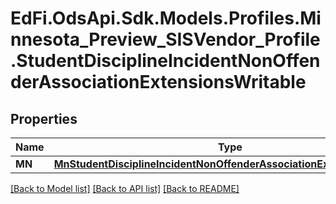 # EdFi.OdsApi.Sdk.Models.Profiles.Minnesota_Preview_SISVendor_Profile.StudentDisciplineIncidentNonOffenderAssociationExtensionsWritable

## Properties

Name | Type | Description | Notes
------------ | ------------- | ------------- | -------------
**MN** | [**MnStudentDisciplineIncidentNonOffenderAssociationExtensionWritable**](MnStudentDisciplineIncidentNonOffenderAssociationExtensionWritable.md) |  | [optional] 

[[Back to Model list]](../README.md#documentation-for-models) [[Back to API list]](../README.md#documentation-for-api-endpoints) [[Back to README]](../README.md)

